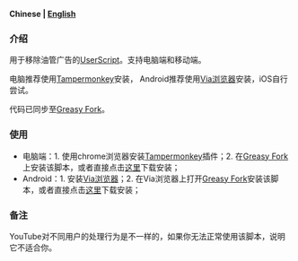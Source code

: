 **Chinese | [English](/README-en.md)**

### 介绍

用于移除油管广告的[UserScript](https://raw.githubusercontent.com/iamfugui/youtube-adb/main/index.user.js)。支持电脑端和移动端。

电脑推荐使用[Tampermonkey](https://www.tampermonkey.net/)安装，
Android推荐使用[Via浏览器](https://viayoo.com/)安装，iOS自行尝试。

代码已同步至[Greasy Fork](https://greasyfork.org/scripts/459541-youtube-adb)。

### 使用
- 电脑端：1. 使用chrome浏览器安装[Tampermonkey](https://www.tampermonkey.net/)插件；2. 在[Greasy Fork](https://greasyfork.org/scripts/459541-youtube-adb)上安装该脚本，或者直接点击[这里](https://raw.githubusercontent.com/iamfugui/youtube-adb/main/index.user.js)下载安装；
- Android：1. 安装[Via浏览器](https://viayoo.com/)；2. 在Via浏览器上打开[Greasy Fork](https://greasyfork.org/scripts/459541-youtube-adb)安装该脚本，或者直接点击[这里](https://raw.githubusercontent.com/iamfugui/youtube-adb/main/index.user.js)下载安装；

### 备注
YouTube对不同用户的处理行为是不一样的，如果你无法正常使用该脚本，说明它不适合你。
